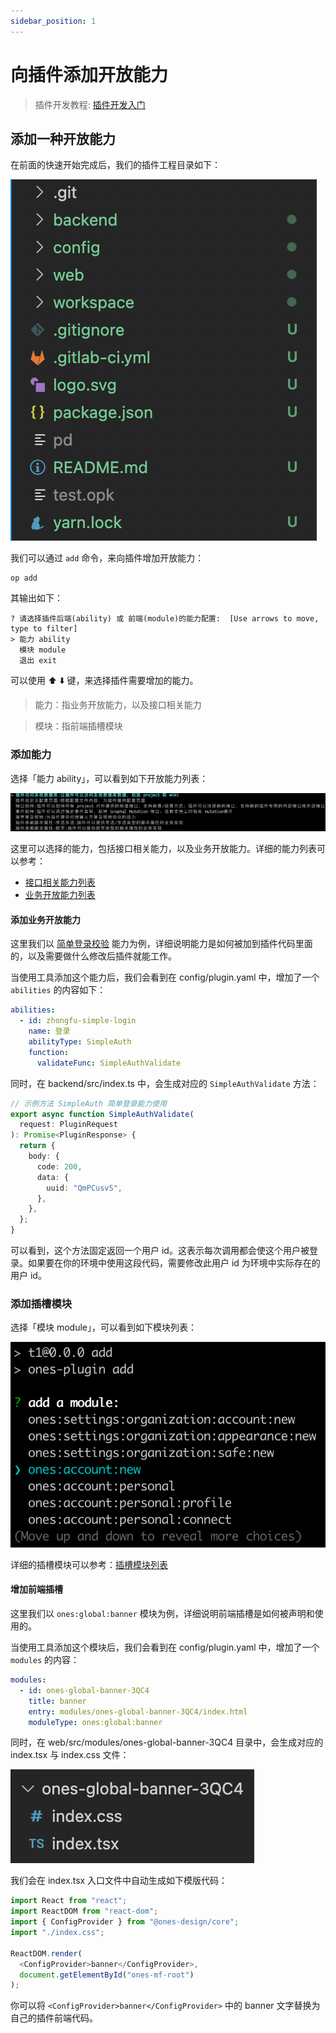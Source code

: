 ```yaml
---
sidebar_position: 1
---
```


# 向插件添加开放能力

> 插件开发教程: [插件开发入门](../../examples/videos/start.mdx)

## 添加一种开放能力

在前面的快速开始完成后，我们的插件工程目录如下：

![](dir.png)

我们可以通过 `add` 命令，来向插件增加开放能力：

```
op add
```

其输出如下：

```
? 请选择插件后端(ability) 或 前端(module)的能力配置:  [Use arrows to move, type to filter]
> 能力 ability
  模块 module
  退出 exit
```

可以使用 ⬆️ ⬇️ 键，来选择插件需要增加的能力。

> 能力：指业务开放能力，以及接口相关能力

> 模块：指前端插槽模块

### 添加能力

选择「能力 ability」，可以看到如下开放能力列表：

![](ability.png)

这里可以选择的能力，包括接口相关能力，以及业务开放能力。详细的能力列表可以参考：

- [接口相关能力列表](../abilities/api/index.md)
- [业务开放能力列表](../abilities/bussiness/index.md)

#### 添加业务开放能力

这里我们以 [简单登录校验](../abilities/bussiness/simple-auth.md) 能力为例，详细说明能力是如何被加到插件代码里面的，以及需要做什么修改后插件就能工作。

当使用工具添加这个能力后，我们会看到在 config/plugin.yaml 中，增加了一个 `abilities` 的内容如下：

```yaml
abilities:
  - id: zhongfu-simple-login
    name: 登录
    abilityType: SimpleAuth
    function:
      validateFunc: SimpleAuthValidate
```

同时，在 backend/src/index.ts 中，会生成对应的 `SimpleAuthValidate` 方法：

```ts
// 示例方法 SimpleAuth 简单登录能力使用
export async function SimpleAuthValidate(
  request: PluginRequest
): Promise<PluginResponse> {
  return {
    body: {
      code: 200,
      data: {
        uuid: "QmPCusvS",
      },
    },
  };
}
```

可以看到，这个方法固定返回一个用户 id。这表示每次调用都会使这个用户被登录。如果要在你的环境中使用这段代码，需要修改此用户 id 为环境中实际存在的用户 id。

### 添加插槽模块

选择「模块 module」，可以看到如下模块列表：

![](module.png)

详细的插槽模块可以参考：[插槽模块列表](../abilities/slot/index.md)

#### 增加前端插槽

这里我们以 `ones:global:banner` 模块为例，详细说明前端插槽是如何被声明和使用的。

当使用工具添加这个模块后，我们会看到在 config/plugin.yaml 中，增加了一个 `modules` 的内容：

```yaml
modules:
  - id: ones-global-banner-3QC4
    title: banner
    entry: modules/ones-global-banner-3QC4/index.html
    moduleType: ones:global:banner
```

同时，在 web/src/modules/ones-global-banner-3QC4 目录中，会生成对应的 index.tsx 与 index.css 文件：

![](banner.png)

我们会在 index.tsx 入口文件中自动生成如下模版代码：

```ts
import React from "react";
import ReactDOM from "react-dom";
import { ConfigProvider } from "@ones-design/core";
import "./index.css";

ReactDOM.render(
  <ConfigProvider>banner</ConfigProvider>,
  document.getElementById("ones-mf-root")
);
```

你可以将 `<ConfigProvider>banner</ConfigProvider>` 中的 banner 文字替换为自己的插件前端代码。
